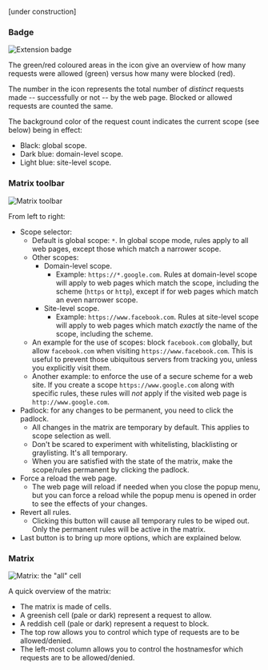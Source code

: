 [under construction]

### Badge
![Extension badge](https://raw.github.com/gorhill/httpswitchboard/master/doc/img/popupmenu-badge-1.png)

The green/red coloured areas in the icon give an overview of how many requests were allowed (green) versus how many were blocked (red).

The number in the icon represents the total number of *distinct* requests made -- successfully or not -- by the web page. Blocked or allowed requests are counted the same.

The background color of the request count indicates the current scope (see below) being in effect:

- Black: global scope.
- Dark blue: domain-level scope.
- Light blue: site-level scope.

### Matrix toolbar

![Matrix toolbar](https://raw.github.com/gorhill/httpswitchboard/master/doc/img/popupmenu-toolbar-1.png)

From left to right:
* Scope selector:
    - Default is global scope: `*`. In global scope mode, rules apply to all web pages, except those which match a narrower scope.
    - Other scopes:
        * Domain-level scope.
            - Example: `https://*.google.com`. Rules at domain-level scope will apply to web pages which match the scope, including the scheme (`https` or `http`), except if for web pages which match an even narrower scope.
        * Site-level scope.
            - Example: `https://www.facebook.com`. Rules at site-level scope will apply to web pages which match *exactly* the name of the scope, including the scheme.
    - An example for the use of scopes: block `facebook.com` globally, but allow `facebook.com` when visiting `https://www.facebook.com`. This is useful to prevent those ubiquitous servers from tracking you, unless you explicitly visit them.
    - Another example: to enforce the use of a secure scheme for a web site. If you create a scope `https://www.google.com` along with specific rules, these rules will *not* apply if the visited web page is `http://www.google.com`.
* Padlock: for any changes to be permanent, you need to click the padlock.
    - All changes in the matrix are temporary by default. This applies to scope selection as well.
    - Don't be scared to experiment with whitelisting, blacklisting or graylisting. It's all temporary.
    - When you are satisfied with the state of the matrix, make the scope/rules permanent by clicking the padlock.
* Force a reload the web page.
    - The web page will reload if needed when you close the popup menu, but you can force a reload while the popup menu is opened in order to see the effects of your changes.
* Revert all rules.
    - Clicking this button will cause all temporary rules to be wiped out. Only the permanent rules will be active in the matrix.
* Last button is to bring up more options, which are explained below.

### Matrix

![Matrix: the "all" cell](https://raw.github.com/gorhill/httpswitchboard/fe5030c69e2185d703a1313fcd9d25444c4b209c/doc/img/popupmenu-matrix-all-1.gif)

A quick overview of the matrix:
- The matrix is made of cells.
- A greenish cell (pale or dark) represent a request to allow.
- A reddish cell (pale or dark) represent a request to block.
- The top row allows you to control which type of requests are to be allowed/denied.
- The left-most column allows you to control the hostnamesfor which requests are to be allowed/denied.
